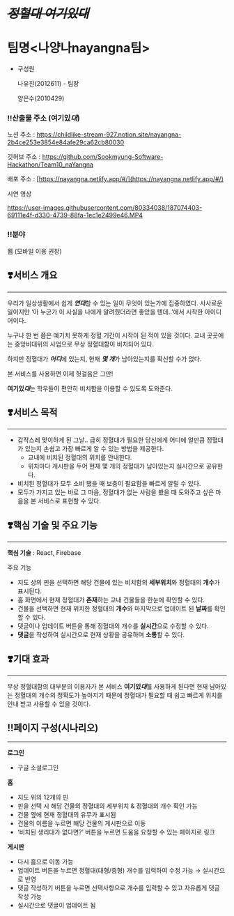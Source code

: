 # ~~*정혈대 여기있대*~~

# 팀명<나양나nayangna팀>

- 구성원
    
    나유진(2012611) - 팀장
    
    양은수(2010429)
    

### ‼️산출물 주소 (여기있*대*)

노션 주소 : https://childlike-stream-927.notion.site/nayangna-2b4ce253e3854e84afe29ca62cb80030

깃허브 주소 : [](https://github.com/Sookmyung-Software-Hackathon/Team10_naYangna)https://github.com/Sookmyung-Software-Hackathon/Team10_naYangna 

배포 주소 : [https://nayangna.netlify.app/#/](https://nayangna.netlify.app/#/)

시연 영상

https://user-images.githubusercontent.com/80334038/187074403-69111e4f-d330-4739-88fa-1ec1e2499e46.MP4



### ‼️분야

웹 (모바일 이용 권장)


## ❣️서비스 개요

---

우리가 일상생활에서 쉽게 ***연대***할 수 있는 일이 무엇이 있는가에 집중하였다. 사사로운 일이지만 ‘아 누군가 이 사실을 나에게 알려줬더라면 좋았을 텐데..’에서 시작한 아이디어이다.

누구나 한 번 쯤은 예기치 못하게 정혈 기간이 시작이 된 적이 있을 것이다. 교내 곳곳에는 중앙비대위의 사업으로 무상 정혈대함이 비치되어 있다. 

하지만 정혈대가 ***어디***에 있는지, 현재 ***몇 개***가 남아있는지를 확신할 수가 없다. 

본 서비스를 사용하면 이제 헛걸음은 그만!

**여기있*대***는 학우들이 편안히 비치함을 이용할 수 있도록 도와준다.

## ❣️서비스 목적

---

- 갑작스레 맞이하게 된 그날.. 급히 정혈대가 필요한 당신에게 어디에 얼만큼 정혈대가 있는지 손쉽고 가장 빠르게  알 수 있는 방법을 제공한다.
    - 교내에 비치된 정혈대의 위치를 안내한다.
    - 위치마다 게시판을 두어 현재 몇 개의 정혈대가 남아있는지 실시간으로 공유한다.
- 비치된 정혈대가 모두 소비 됐을 때 보충이 필요함을 빠르게 알릴 수 있다.
- 모두가 가지고 있는 바로 그 마음, 정혈대가 없는 사람을 봤을 때 도와주고 싶은 마음을 본 서비스로 표현할 수 있다.

## ❣️핵심 기술 및 주요 기능

---

**핵심 기술** : React, Firebase

주요 기능 

- 지도 상의 핀을 선택하면 해당 건물에 있는 비치함의 **세부위치**와 정혈대의 **개수**가 표시된다.
- 홈 화면에서 현재 정혈대가 **존재**하는 교내 건물들을 한눈에 확인할 수 있다.
- 건물을 선택하면 현재 위치한 정혈대의 **개수**와 마지막으로 업데이트 된 **날짜**를 확인할 수 있다.
- 댓글이나 업데이트 버튼을 통해 정혈대의 개수를 **실시간**으로 수정할 수 있다.
- **댓글**을 작성하여 실시간으로 현재 상황을 공유하며 **소통**할 수 있다.

## ❣️기대 효과

---

무상 정혈대함의 대부분의 이용자가 본 서비스 **여기있*대***를 사용하게 된다면 현재 남아있는 정혈대의 개수의 정확도가 높아지기 때문에 정혈대가 필요할 때 쉽고 빠르게 위치를 안내 받고 사용할 수 있을 것이다.

## ‼️페이지 구성(시나리오)

---

**로그인** 

- 구글 소셜로그인

**홈**

- 지도 위의 12개의 핀
- 핀을 선택 시 해당 건물의 정혈대의 세부위치 & 정혈대의 개수 확인 가능
- 건물 옆에 현재 정혈대의 유무가 표시됨
- 건물의 이름을 누르면 해당 건물의 게시판으로 이동
- ‘비치된 생리대가 없다면?’ 버튼을 누르면 도움을 요청할 수 있는 페이지로 링크

**게시판**

- 다시 홈으로 이동 가능
- 업데이트 버튼을 누르면 정혈대(대형/중형) 개수를 입력하여 수정 가능 → 실시간으로 반영
- 댓글 작성하기 버튼을 누르면 선택사항으로 개수를 입력할 수 있고 자유롭게 댓글 작성 가능
- 실시간으로 댓글이 업데이트 됨
